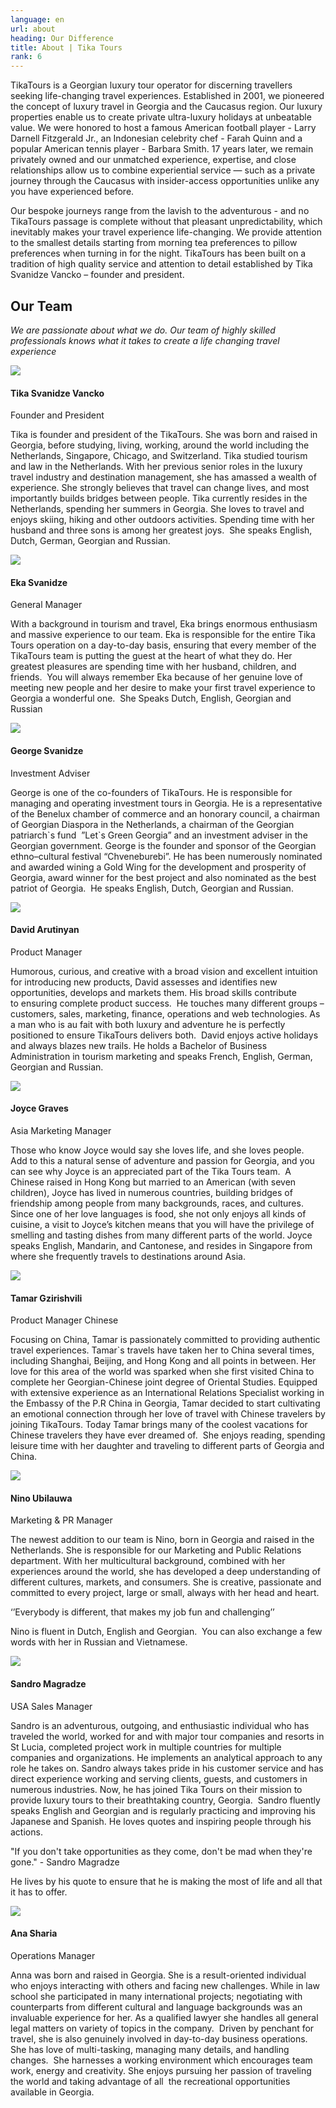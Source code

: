 ```yaml
---
language: en
url: about
heading: Our Difference
title: About | Tika Tours
rank: 6
---
```

<div class="row content-row"><!-- 2201 (1)-->

</div>

<div class="row content-row"><!-- 2202 (2)-->
<div class="col-xs-12 col-sm-6 col-md-6"><!-- 3013 -->

TikaTours is a Georgian luxury tour operator for discerning travellers seeking life\-changing
travel experiences. Established in 2001, we pioneered the concept of luxury travel
in Georgia and the Caucasus region. Our luxury properties enable us to create private
ultra\-luxury holidays at unbeatable value. We were honored to host a famous American
football player \- Larry Darnell Fitzgerald Jr., an Indonesian celebrity chef \-
Farah Quinn and a popular American tennis player \- Barbara Smith.
17 years later, we remain privately owned and our unmatched experience, expertise,
and close relationships allow us to combine experiential service — such as a private
journey through the Caucasus with insider\-access opportunities unlike any you have
experienced before.

</div>

<div class="col-xs-12 col-sm-6 col-md-6"><!-- 3014 -->

Our bespoke journeys range from the lavish to the adventurous \- and no TikaTours
passage is complete without that pleasant unpredictability, which inevitably makes
your travel experience life\-changing. We provide attention to the smallest details
starting from morning tea preferences to pillow preferences when turning in for
the night. TikaTours has been built on a tradition of high quality service and attention
to detail established by Tika Svanidze Vancko – founder and president.

</div>

</div>

<div class="row content-row"><!-- 2203 (3)-->
<div class="col-xs-12"><!-- 3015 -->

Our Team
--------

</div>

</div>

<div class="row content-row"><!-- 2204 (4)-->
<div class="col-xs-12"><!-- 3016 -->

_We are passionate about what we do. Our team of highly skilled professionals knows
what it takes to create a life changing travel experience_

</div>

</div>

<div class="row content-row"><!-- 2205 (5)-->
<div class="col-xs-12 col-sm-6 col-md-6"><!-- 3017 -->

![](/library/content/tika--svanidze-vancko---founder.jpg)

</div>

<div class="col-xs-12 col-sm-6 col-md-6"><!-- 3018 -->

#### Tika Svanidze Vancko   
Founder and President


Tika is founder and president of the TikaTours. She was born and raised in Georgia,
before studying, living, working, around the world including the Netherlands, Singapore,
Chicago, and Switzerland. Tika studied tourism and law in the Netherlands. With
her previous senior roles in the luxury travel industry and destination management,
she has amassed a wealth of experience. She strongly believes that travel can change
lives, and most importantly builds bridges between people. Tika currently resides
in the Netherlands, spending her summers in Georgia. She loves to travel and enjoys
skiing, hiking and other outdoors activities. Spending time with her husband and
three sons is among her greatest joys.  She speaks English, Dutch, German, Georgian
and Russian.

</div>

</div>

<div class="row content-row"><!-- 2206 (6)-->
<div class="col-xs-12 col-sm-6 col-md-6"><!-- 3019 -->

![](/library/content/eka-svanidze---gm.jpg)

</div>

<div class="col-xs-12 col-sm-6 col-md-6"><!-- 3020 -->

#### Eka Svanidze  
General Manager


With a background in tourism and travel, Eka brings enormous enthusiasm and massive
experience to our team. Eka is responsible for the entire Tika Tours operation on
a day\-to\-day basis, ensuring that every member of the TikaTours team is putting
the guest at the heart of what they do. Her greatest pleasures are spending time
with her husband, children, and friends.  You will always remember Eka because of
her genuine love of meeting new people and her desire to make your first travel
experience to Georgia a wonderful one.  She Speaks Dutch, English, Georgian and
Russian

</div>

</div>

<div class="row content-row"><!-- 2207 (7)-->
<div class="col-xs-12 col-sm-6 col-md-6"><!-- 3021 -->

![](/library/content/giorgi.jpg)

</div>

<div class="col-xs-12 col-sm-6 col-md-6"><!-- 3022 -->

#### George Svanidze  
Investment Adviser


George is one of the co\-founders of TikaTours. He is responsible for managing and
operating investment tours in Georgia. He is a representative of the Benelux chamber
of commerce and an honorary council, a chairman of Georgian Diaspora in the Netherlands,
a chairman of the Georgian patriarch\`s fund  ”Let\`s Green Georgia” and an investment
adviser in the Georgian government. George is the founder and sponsor of the Georgian
ethno–cultural festival “Chveneburebi”. He has been numerously nominated and awarded
wining a Gold Wing for the development and prosperity of Georgia, award winner for
the best project and also nominated as the best patriot of Georgia.  He speaks English,
Dutch, Georgian and Russian.

</div>

</div>

<div class="row content-row"><!-- 2208 (9)-->
<div class="col-xs-12 col-sm-6 col-md-6"><!-- 3023 -->

![](/library/tours/dato.jpg)

</div>

<div class="col-xs-12 col-sm-6 col-md-6"><!-- 3024 -->

#### David Arutinyan  
Product Manager


Humorous, curious, and creative with a broad vision and excellent intuition for introducing
new products, David assesses and identifies new opportunities, develops and markets
them. His broad skills contribute to ensuring complete product success.  He touches
many different groups – customers, sales, marketing, finance, operations and web
technologies. As a man who is au fait with both luxury and adventure he is perfectly
positioned to ensure TikaTours delivers both.  David enjoys active holidays and
always blazes new trails. He holds a Bachelor of Business Administration in tourism
marketing and speaks French, English, German, Georgian and Russian.

</div>

</div>

<div class="row content-row"><!-- 2209 (10)-->
<div class="col-xs-12 col-sm-6 col-md-6"><!-- 3025 -->

![](/library/tours/headshot-for-tika_cr.jpg)

</div>

<div class="col-xs-12 col-sm-6 col-md-6"><!-- 3026 -->

#### Joyce Graves  
Asia Marketing Manager


Those who know Joyce would say she loves life, and she loves people.  Add to this
a natural sense of adventure and passion for Georgia, and you can see why Joyce
is an appreciated part of the Tika Tours team.  A Chinese raised in Hong Kong but
married to an American (with seven children), Joyce has lived in numerous countries,
building bridges of friendship among people from many backgrounds, races, and cultures.
Since one of her love languages is food, she not only enjoys all kinds of cuisine,
a visit to Joyce’s kitchen means that you will have the privilege of smelling and
tasting dishes from many different parts of the world. Joyce speaks English, Mandarin,
and Cantonese, and resides in Singapore from where she frequently travels to destinations
around Asia.

</div>

</div>

<div class="row content-row"><!-- 2210 (11)-->
<div class="col-xs-12 col-sm-6 col-md-6"><!-- 3027 -->

![](/library/content/tamar-gzirishvili_image.jpg)

</div>

<div class="col-xs-12 col-sm-6 col-md-6"><!-- 3028 -->

#### Tamar Gzirishvili   
​Product Manager Chinese


Focusing on China, Tamar is passionately committed to providing authentic travel
experiences. Tamar\`s travels have taken her to China several times, including Shanghai,
Beijing, and Hong Kong and all points in between. Her love for this area of the
world was sparked when she first visited China to complete her Georgian\-Chinese
joint degree of Oriental Studies. Equipped with extensive experience as an International
Relations Specialist working in the Embassy of the P.R China in Georgia, Tamar decided
to start cultivating an emotional connection through her love of travel with Chinese
travelers by joining TikaTours. Today Tamar brings many of the coolest vacations
for Chinese travelers they have ever dreamed of.  She enjoys reading, spending leisure
time with her daughter and traveling to different parts of Georgia and China.

</div>

</div>

<div class="row content-row"><!-- 2211 (11)-->
<div class="col-xs-12"><!-- 3029 -->



</div>

</div>

<div class="row content-row"><!-- 2212 (12)-->
<div class="col-xs-12 col-sm-6 col-md-6"><!-- 3030 -->

![](/library/content/nino-ubilauwa-profile1.jpeg)

</div>

<div class="col-xs-12 col-sm-6 col-md-6"><!-- 3031 -->

#### Nino Ubilauwa  
Marketing & PR Manager


The newest addition to our team is Nino, born in Georgia and raised in the Netherlands.
She is responsible for our Marketing and Public Relations department. With her multicultural
background, combined with her experiences around the world, she has developed a
deep understanding of different cultures, markets, and consumers. She is creative,
passionate and committed to every project, large or small, always with her head
and heart.

‘’Everybody is different, that makes my job fun and challenging’’

Nino is fluent in Dutch, English and Georgian.  You can also exchange a few words
with her in Russian and Vietnamese.

</div>

</div>

<div class="row content-row"><!-- 2213 (13)-->
<div class="col-xs-12 col-sm-6 col-md-6"><!-- 3032 -->

![](/library/content/sandro-magradze---tika-tours.jpg)

</div>

<div class="col-xs-12 col-sm-6 col-md-6"><!-- 3033 -->

#### Sandro Magradze   
USA Sales Manager


Sandro is an adventurous, outgoing, and enthusiastic individual who has traveled
the world, worked for and with major tour companies and resorts in St Lucia, completed
project work in multiple countries for multiple companies and organizations. He
implements an analytical approach to any role he takes on. Sandro always takes pride
in his customer service and has direct experience working and serving clients, guests,
and customers in numerous industries. Now, he has joined Tika Tours on their mission
to provide luxury tours to their breathtaking country, Georgia.  Sandro fluently
speaks English and Georgian and is regularly practicing and improving his Japanese
and Spanish. He loves quotes and inspiring people through his actions.

"If you don't take opportunities as they come, don't be mad when they're gone." \-
Sandro Magradze

He lives by his quote to ensure that he is making the most of life and all that it
has to offer.

</div>

</div>

<div class="row content-row"><!-- 2214 (14)-->
<div class="col-xs-12 col-sm-6 col-md-6"><!-- 3034 -->

![](/library/content/anna_sharia_tikatours_cr.jpg)

</div>

<div class="col-xs-12 col-sm-6 col-md-6"><!-- 3035 -->

#### Ana Sharia  
Operations Manager


Anna was born and raised in Georgia. She is a result\-oriented individual who enjoys
interacting with others and facing new challenges. While in law school she participated
in many international projects; negotiating with counterparts from different cultural
and language backgrounds was an invaluable experience for her. As a qualified lawyer
she handles all general legal matters on variety of topics in the company.  Driven
by penchant for travel, she is also genuinely involved in day\-to\-day business
operations. She has love of multi\-tasking, managing many details, and handling
changes.  She harnesses a working environment which encourages team work, energy
and creativity. She enjoys pursuing her passion of traveling the world and taking
advantage of all  the recreational opportunities available in Georgia.

</div>

</div>
